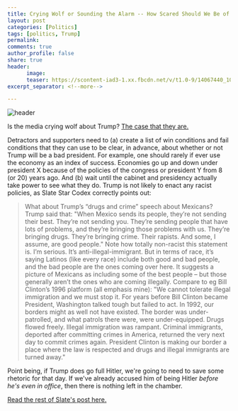 ```yaml
---
title: Crying Wolf or Sounding the Alarm -- How Scared Should We Be of Trump? 
layout: post
categories: [Politics]
tags: [politics, Trump]
permalink: 
comments: true
author_profile: false
share: true
header:
      image: 
      teaser: https://scontent-iad3-1.xx.fbcdn.net/v/t1.0-9/14067440_10154231568210239_1501561684113080930_n.jpg?oh=6ec66c96615aac6052110678e8c1ccf8&oe=58488373
excerpt_separator: <!--more-->

---
```


![header](http://insider.foxnews.com/sites/insider.foxnews.com/files/styles/780/public/profmoderl.jpg?itok=xtRBb_7l)


Is the media crying wolf about Trump? [The case that they are.](http://slatestarcodex.com/2016/11/16/you-are-still-crying-wolf/
)

Detractors and supporters need to (a) create a list of win conditions and fail conditions that they can use to be clear, in advance, about whether or not Trump will be a bad president. For example, one should rarely if ever use the economy as an index of success. Economies go up and down under president X because of the policies of the congress or president Y from 8 (or 20) years ago. And (b) wait until the cabinet and presidency actually take power to see what they do. Trump is not likely to enact any racist policies, as Slate Star Codex correctly points out: 

> What about Trump’s “drugs and crime” speech about Mexicans?
>Trump said that:
>"When Mexico sends its people, they’re not sending their best. They’re not sending you. They’re sending people that have lots of problems, and they’re bringing those problems with us. They’re bringing drugs. They’re bringing crime. Their rapists. And some, I assume, are good people."
>Note how totally non-racist this statement is. I’m serious. It’s anti-illegal-immigrant. But in terms of race, it’s saying Latinos (like every race) include both good and bad people, and the bad people are the ones coming over here. It suggests a picture of Mexicans as including some of the best people – but those generally aren’t the ones who are coming illegally.
>Compare to eg Bill Clinton’s 1996 platform (all emphasis mine):
"We cannot tolerate illegal immigration and we must stop it. For years before Bill Clinton became President, Washington talked tough but failed to act. In 1992, our borders might as well not have existed. The border was under-patrolled, and what patrols there were, were under-equipped. Drugs flowed freely. Illegal immigration was rampant. Criminal immigrants, deported after committing crimes in America, returned the very next day to commit crimes again. President Clinton is making our border a place where the law is respected and drugs and illegal immigrants are turned away."

Point being, if Trump does go full Hitler, we're going to need to save some rhetoric for that day. If we've already accused him of being Hitler *before he's even in office*, then there is nothing left in the chamber. 

[Read the rest of Slate's post here.](http://slatestarcodex.com/2016/11/16/you-are-still-crying-wolf/)